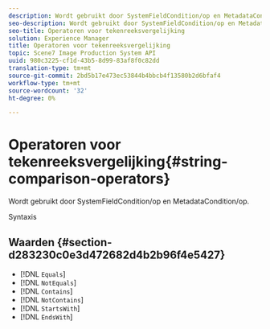 ```yaml
---
description: Wordt gebruikt door SystemFieldCondition/op en MetadataCondition/op.
seo-description: Wordt gebruikt door SystemFieldCondition/op en MetadataCondition/op.
seo-title: Operatoren voor tekenreeksvergelijking
solution: Experience Manager
title: Operatoren voor tekenreeksvergelijking
topic: Scene7 Image Production System API
uuid: 980c3225-cf1d-43b5-8d99-83af8f0c82dd
translation-type: tm+mt
source-git-commit: 2bd5b17e473ec53844b4bbcb4f13580b2d6bfaf4
workflow-type: tm+mt
source-wordcount: '32'
ht-degree: 0%

---
```



# Operatoren voor tekenreeksvergelijking{#string-comparison-operators}

Wordt gebruikt door SystemFieldCondition/op en MetadataCondition/op.

Syntaxis

## Waarden {#section-d283230c0e3d472682d4b2b96f4e5427}

* [!DNL `Equals`]
* [!DNL `NotEquals`]
* [!DNL `Contains`]
* [!DNL `NotContains`]
* [!DNL `StartsWith`]
* [!DNL `EndsWith`]

